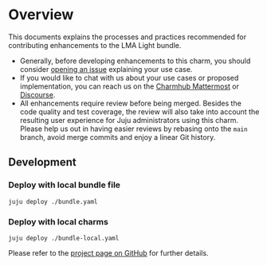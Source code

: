 # Overview

This documents explains the processes and practices recommended for contributing enhancements to the LMA Light bundle.

- Generally, before developing enhancements to this charm, you should consider [opening an issue](https://github.com/canonical/lma-light-bundle) explaining your use case.
- If you would like to chat with us about your use cases or proposed implementation, you can reach us on the [Charmhub Mattermost](https://chat.charmhub.io/charmhub/channels/charm-dev) or [Discourse](https://discourse.charmhub.io/).
- All enhancements require review before being merged.
  Besides the code quality and test coverage, the review will also take into  account the resulting user experience for Juju administrators using this charm.
  Please help us out in having easier reviews by rebasing onto the `main` branch, avoid merge commits and enjoy a linear Git history.

## Development

### Deploy with local bundle file

```shell
juju deploy ./bundle.yaml
```

### Deploy with local charms

```shell
juju deploy ./bundle-local.yaml
```

Please refer to the [project page on GitHub](https://github.com/canonical/lma-light-bundle) for further details.
